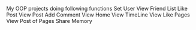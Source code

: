 My OOP projects doing following functions
Set User
View Friend List
Like Post
View Post
Add Comment
View Home
View TimeLine
View Like Pages
View Post of Pages
Share Memory
